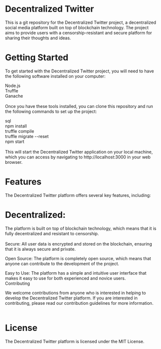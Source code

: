 # Decentralized Twitter
This is a git repository for the Decentralized Twitter project, a decentralized social media platform built on top of blockchain technology. The project aims to provide users with a censorship-resistant and secure platform for sharing their thoughts and ideas.<br/>

# Getting Started
To get started with the Decentralized Twitter project, you will need to have the following software installed on your computer:<br/>

Node.js<br/>
Truffle<br/>
Ganache<br/><br/>
Once you have these tools installed, you can clone this repository and run the following commands to set up the project:<br/>

sql<br/>
npm install<br/>
truffle compile<br/>
truffle migrate --reset<br/>
npm start<br/><br/>
This will start the Decentralized Twitter application on your local machine, which you can access by navigating to http://localhost:3000 in your web browser.

# Features<br/>
The Decentralized Twitter platform offers several key features, including:<br/>

# Decentralized:<br/> 
The platform is built on top of blockchain technology, which means that it is fully decentralized and resistant to censorship.<br/>
<br/>
Secure: All user data is encrypted and stored on the blockchain, ensuring that it is always secure and private.<br/>

Open Source: The platform is completely open source, which means that anyone can contribute to the development of the project.<br/>

Easy to Use: The platform has a simple and intuitive user interface that makes it easy to use for both experienced and novice users.<br/>
Contributing

We welcome contributions from anyone who is interested in helping to develop the Decentralized Twitter platform. If you are interested in contributing, please read our contribution guidelines for more information.<br/><br/>

# License
The Decentralized Twitter platform is licensed under the MIT License.






